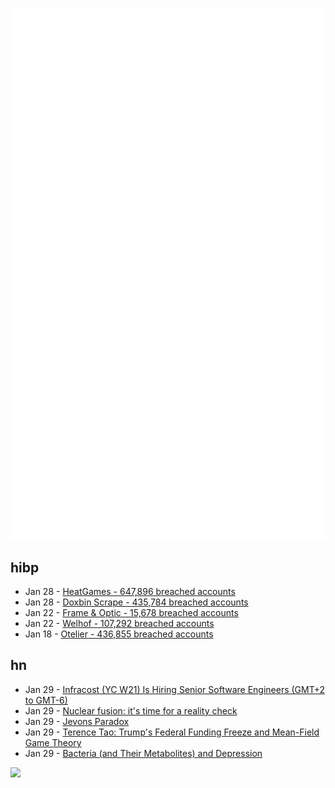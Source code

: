 ![Metrics](https://raw.githubusercontent.com/phixion/phixion/master/metrics.svg)

## hibp

<!--
for https://github.com/phixion/phixion/blob/main/.github/workflows/feeds.yml
-->
<!--START_SECTION:haveibeenpwnd-->
- Jan 28 - [HeatGames - 647,896 breached accounts](https://haveibeenpwned.com/PwnedWebsites#HeatGames)
- Jan 28 - [Doxbin Scrape - 435,784 breached accounts](https://haveibeenpwned.com/PwnedWebsites#DoxbinScrape)
- Jan 22 - [Frame & Optic - 15,678 breached accounts](https://haveibeenpwned.com/PwnedWebsites#FrameAndOptic)
- Jan 22 - [Welhof - 107,292 breached accounts](https://haveibeenpwned.com/PwnedWebsites#Welhof)
- Jan 18 - [Otelier - 436,855 breached accounts](https://haveibeenpwned.com/PwnedWebsites#Otelier)
<!--END_SECTION:haveibeenpwnd-->

## hn

<!--
for https://github.com/phixion/phixion/blob/main/.github/workflows/feeds.yml
-->
<!--START_SECTION:hn-->
- Jan 29 - [Infracost (YC W21) Is Hiring Senior Software Engineers (GMT+2 to GMT-6)](https://infracost.notion.site/Join-the-team-6512e4f4a89d4fc5b7a112583c0a1c3c)
- Jan 29 - [Nuclear fusion: it's time for a reality check](https://www.theguardian.com/science/2025/jan/22/nuclear-fusion-its-time-for-a-reality-check)
- Jan 29 - [Jevons Paradox](https://en.wikipedia.org/wiki/Jevons_paradox)
- Jan 29 - [Terence Tao: Trump's Federal Funding Freeze and Mean-Field Game Theory](https://mathstodon.xyz/@tao/113910070146861518)
- Jan 29 - [Bacteria (and Their Metabolites) and Depression](https://www.science.org/content/blog-post/bacteria-and-their-metabolites-and-depression)
<!--END_SECTION:hn-->

<!--
for https://yhype.me
-->
![](https://hit.yhype.me/github/profile?user_id=13013670)
